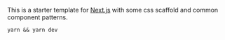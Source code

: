 This is a starter template for [Next.js](https://nextjs.org/) with some css scaffold and common component patterns. 

`yarn && yarn dev`
